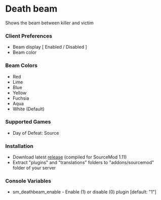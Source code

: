 # Death beam

Shows the beam between killer and victim

### Client Preferences

* Beam display [ Enabled / Disabled ]
* Beam color

### Beam Colors

* Red
* Lime
* Blue
* Yellow
* Fuchsia
* Aqua
* White (Default)

### Supported Games

* Day of Defeat: Source

### Installation

* Download latest [release](https://github.com/dronelektron/death-beam/releases) (compiled for SourceMod 1.11)
* Extract "plugins" and "translations" folders to "addons/sourcemod" folder of your server

### Console Variables

* sm_deathbeam_enable - Enable (1) or disable (0) plugin [default: "1"]
